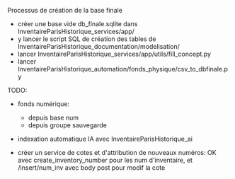Processus de création de la base finale
* créer une base vide db_finale.sqlite dans InventaireParisHistorique_services/app/
* y lancer le script SQL de création des tables de InventaireParisHistorique_documentation/modelisation/
* lancer InventaireParisHistorique_services/app/utils/fill_concept.py
* lancer InventaireParisHistorique_automation/fonds_physique/csv_to_dbfinale.py 

TODO:
* fonds numérique: 
    *  depuis base num
    * depuis groupe sauvegarde
* indexation automatique IA avec InventaireParisHistorique_ai


* créer un service de cotes et d'attribution de nouveaux numéros: OK avec create_inventory_number pour les num d'inventaire, et /insert/num_inv avec body post pour modif la cote